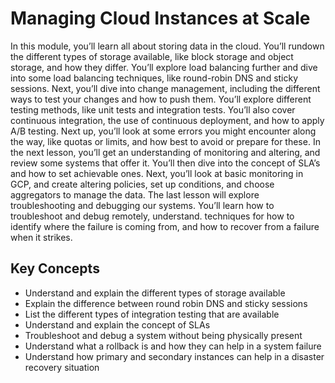 # Managing Cloud Instances at Scale

In this module, you’ll learn all about storing data in the cloud. You’ll rundown the different types of storage available, like block storage and object storage, and how they differ. You’ll explore load balancing further and dive into some load balancing techniques, like round-robin DNS and sticky sessions. Next, you’ll dive into change management, including the different ways to test your changes and how to push them. You’ll explore different testing methods, like unit tests and integration tests. You’ll also cover continuous integration, the use of continuous deployment, and how to apply A/B testing. Next up, you’ll look at some errors you might encounter along the way, like quotas or limits, and how best to avoid or prepare for these. In the next lesson, you’ll get an understanding of monitoring and altering, and review some systems that offer it. You’ll then dive into the concept of SLA’s and how to set achievable ones. Next, you’ll look at basic monitoring in GCP, and create altering policies, set up conditions, and choose aggregators to manage the data. The last lesson will explore troubleshooting and debugging our systems. You’ll learn how to troubleshoot and debug remotely, understand. techniques for how to identify where the failure is coming from, and how to recover from a failure when it strikes.

## Key Concepts

* Understand and explain the different types of storage available
* Explain the difference between round robin DNS and sticky sessions
* List the different types of integration testing that are available
* Understand and explain the concept of SLAs
* Troubleshoot and debug a system without being physically present
* Understand what a rollback is and how they can help in a system failure
* Understand how primary and secondary instances can help in a disaster recovery situation